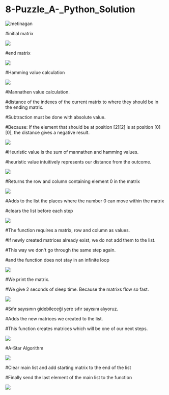 # 8-Puzzle_A-_Python_Solution

<p align="left"> <img src="https://komarev.com/ghpvc/?username=metinagan&label=Profile%20views&color=0e75b6&style=flat" alt="metinagan" /> </p>


#initial matrix

<img src="https://github.com/Metinagan/8Puzzle_AStar_Python_Solution/assets/130462728/1b1cbbbe-8d5d-469c-a3b2-33111a7065ee">



#end matrix

<img src="https://github.com/Metinagan/8Puzzle_AStar_Python_Solution/assets/130462728/147aa8f5-e1dd-4591-a963-08b3d0cda1bf">




#Hamming value calculation

<img src="https://github.com/Metinagan/8Puzzle_AStar_Python_Solution/assets/130462728/a2730497-02af-423e-8d8d-bb179ed10980">




#Mannathen value calculation.

#distance of the indexes of the current matrix to where they should be in the ending matrix.

#Subtraction must be done with absolute value.

#Because: If the element that should be at position [2][2] is at position [0][0], the distance gives a negative result.

<img src="https://github.com/Metinagan/8Puzzle_AStar_Python_Solution/assets/130462728/6edffcf5-a965-44f8-b5f4-381cfd09edd4">





#Heuristic value is the sum of mannathen and hamming values.

#heuristic value intuitively represents our distance from the outcome.

<img src="https://github.com/Metinagan/8Puzzle_AStar_Python_Solution/assets/130462728/1cf17203-a8c5-4769-8a31-202f036f6ada">



#Returns the row and column containing element 0 in the matrix

<img src="https://github.com/Metinagan/8Puzzle_AStar_Python_Solution/assets/130462728/d98ce870-4211-40ab-9d81-4a3e3603e6af">




#Adds to the list the places where the number 0 can move within the matrix

#clears the list before each step

<img src="https://github.com/Metinagan/8Puzzle_AStar_Python_Solution/assets/130462728/8d72cb11-4deb-45f8-9c28-4cde1c0a5a70">



#The function requires a matrix, row and column as values.

#If newly created matrices already exist, we do not add them to the list.

#This way we don't go through the same step again.

#and the function does not stay in an infinite loop

<img src="https://github.com/Metinagan/8Puzzle_AStar_Python_Solution/assets/130462728/562c5044-88aa-429b-875a-70c2234840a9">



#We print the matrix.

#We give 2 seconds of sleep time. Because the matrixs flow so fast.

<img src="https://github.com/Metinagan/8Puzzle_AStar_Python_Solution/assets/130462728/3c193124-94cb-4668-ad7a-18311e697c6f">


    
#Sıfır sayısının gidebileceği yere sıfır sayısını alıyoruz.

#Adds the new matrices we created to the list.

#This function creates matrices which will be one of our next steps.

<img src="https://github.com/Metinagan/8Puzzle_AStar_Python_Solution/assets/130462728/04cf66c8-ebff-4282-b2f1-dce79a3a9587">




#A-Star Algorithm

<img src="https://github.com/Metinagan/8Puzzle_AStar_Python_Solution/assets/130462728/14fb72ae-9f5a-4606-aea8-9122242acc3d">



#Clear main list and add starting matrix to the end of the list

#Finally send the last element of the main list to the function

<img src="https://github.com/Metinagan/8Puzzle_AStar_Python_Solution/assets/130462728/1dce3597-57a4-4164-9d54-efbe9bd4b863">













